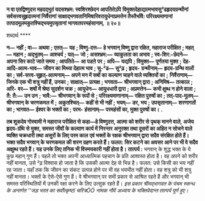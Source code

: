 **न वा एतद्विष्णुदत्त महदद्भुतं यदसश्भ्रम: स्वशिरश्छेदन आपतितेऽपि** **विमुक्तदेहाद्यात्मभावसु²ढहृदयग्रन्थीनां सर्वसत्त्वसुहृदात्मनां निर्वैराणां** **साक्षाद्भगवतानिमिषारिवरायुधेनाप्रमत्तेन तैस्तैर्भावै: परिरक्ष्यमाणानां तत्पादमूलमकुतश्चिद्भयमुपसृतानां** **भागवतपरमहंसानाम्. ॥ २०॥** 

शब्दार्थ **** 

**न—** **नहीं** **; वा—** **अथवा** **; एतत्—** **यह** **; विष्णु-दत्त—** **हे भगवान् विष्णु द्वारा रक्षित, महाराज परीक्षित** **; महत्—** **महान** **; अद्भुतम्—** **आश्चर्य** **; यत्—** **जो** **; असश्भ्रम:—** **व्याकुलता का अभाव** **; स्व-शिर:-छेदने—** **अपना सिर काटे जाते समय** **; आपतिते—** **आ पडऩे** **पर** **; अपि—** **यद्यपि** **; विमुक्त—** **पूर्णतया मुक्त** **; देह-आदि-आत्म-भाव—** **जीवन का मिथ्या देहात्म भाव** **; सु-²ढ—** **सु²ढ़** **; हृदय-** **ग्रन्थीनाम्—** **हृदय-ग्रन्थि वालों का** **; सर्व-सत्त्व-सुहृत्-आत्मनाम्—** **अपने मन में सबों का कल्याण चाहने वाले व्यक्तियों का** **;** **निर्वैराणाम्—** **जिनके एक भी शत्रु नहीं हैं, उनका** **; साक्षात्—** **प्रत्यक्ष** **; भगवता—** **श्रीभगवान् द्वारा** **; अनिमिष—** **तत्काल** **; अरि-** **वर—** **शषों में श्रेष्ठ सुदर्शन चक्र** **; आयुधेन—** **आयुधधारी द्वारा** **; अप्रमत्तेन—** **कभी क्षुब्ध न होने वाला** **; तै: तै:—** **उन उन** **;** **भावै:—** **श्रीभगवान् के रूपों से** **; परिरक्ष्यमाणानाम्—** **रक्षित पुरुषों का** **; तत्-पाद-मूलम्—** **श्रीभगवान् के चरणकमल में** **;** **अकुतश्चित्—** **कहीं से भी नहीं** **; भयम्—** **डर, भय** **; उपसृतानाम्—** **शरणागतों का** **; भागवत—** **ईश्वर के भक्तों का** **; परम-** **हंसानाम्—** **परमहंसों का, मुक्त पुरुषों का।** **.** 

**तब शुकदेव गोस्वामी ने महाराज परीक्षित से कहा—हे विष्णुदत्त, आत्मा को शरीर से** **पृथक् मानने वाले, अजेय हृदय-ग्रंथि से मुक्त, समस्त जीवों के कल्याण कार्य में निरन्तर** **अनुरक्त तथा दूसरों का अहित न सोचने वाले व्यक्ति चक्रधारी तथा असुरों के लिए परम काल** **एवं भक्तों के रक्षक श्रीभगवान् द्वारा सदैव संरक्षित होते हैं। भक्त सदैव भगवान् के चरणकमल** **की शरण ग्रहण करते हैं। फलत: सिर कटने का अवसर आने पर भी वे सदैव अक्षुब्ध रहते हैं।** **यह उनके लिए तनिक भी विस्मयकारी नहीं होता है।** **तात्पर्य :** भगवान् के शुद्ध भक्त के ये कुछ महान् गुण हैं। पहले तो भक्त अपनी आध्यात्मिक पहचान के प्रति आश्वस्त होता है। वह अपने को शरीर नहीं मानता, उसे ²ढ़ विश्वास हो जाता है कि उसकी आत्मा देह से भिन्न है। फलत: उसे किसी का भय नहीं रह जाता। यहाँ तक कि जीवन का संकट उत्पन्न होने पर भी वह भयभीत नहीं होता। वह शत्रु को भी शत्रु नहीं मानता। भक्तों के ऐसे-ऐसे गुण हैं। वे श्रीभगवान् पर सभी प्रकार से आश्रित रहते हैं और भगवान् भी समस्त परिस्थितियों में उनकी रक्षा करने के लिए उत्सुक रहते हैं। *इस प्रकार श्रीमद्भागवत के पंचम स्कन्ध के अन्तर्गत ''जड़ भरत का सर्वोत्कृष्टï चरित्रÓÓ नामक* *नौवें अध्याय के भक्तिवेदान्त तात्पर्य पूर्ण हुए।* 